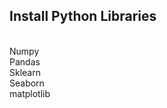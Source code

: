 <h2>Install Python Libraries</h2>
<br>Numpy</br>
 Pandas
<br> Sklearn </br>
Seaborn 
<br>matplotlib</br> 
